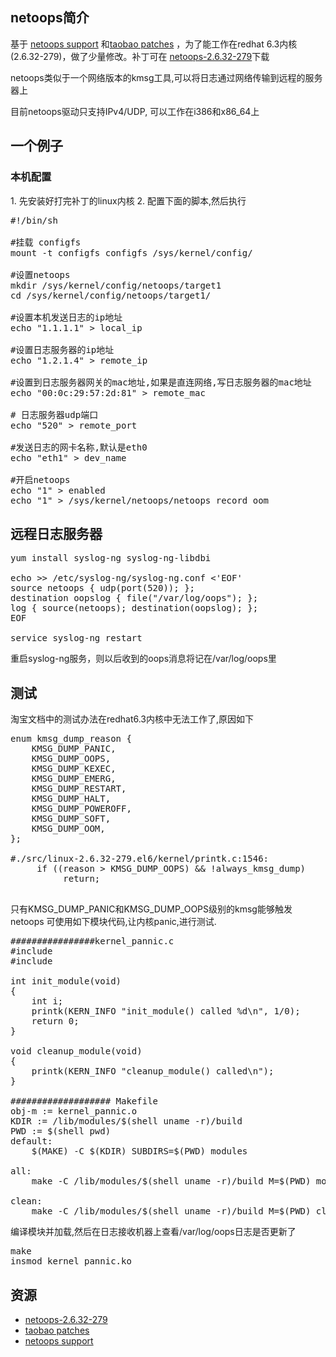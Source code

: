 ## netoops简介
基于 [netoops support][] 和[taobao patches][] ，为了能工作在redhat 6.3内核(2.6.32-279)，做了少量修改。补丁可在 [netoops-2.6.32-279][]下载

netoops类似于一个网络版本的kmsg工具,可以将日志通过网络传输到远程的服务器上

目前netoops驱动只支持IPv4/UDP,  可以工作在i386和x86_64上

<!--more-->
## 一个例子

### 本机配置
1\.  先安装好打完补丁的linux内核
2\. 配置下面的脚本,然后执行

<pre>
#!/bin/sh

#挂载 configfs
mount -t configfs configfs /sys/kernel/config/

#设置netoops
mkdir /sys/kernel/config/netoops/target1
cd /sys/kernel/config/netoops/target1/

#设置本机发送日志的ip地址
echo "1.1.1.1" > local_ip

#设置日志服务器的ip地址
echo "1.2.1.4" > remote_ip

#设置到日志服务器网关的mac地址,如果是直连网络,写日志服务器的mac地址
echo "00:0c:29:57:2d:81" > remote_mac

# 日志服务器udp端口
echo "520" > remote_port

#发送日志的网卡名称,默认是eth0
echo "eth1" > dev_name

#开启netoops
echo "1" > enabled
echo "1" > /sys/kernel/netoops/netoops_record_oom
</pre>

## 远程日志服务器
<pre>
yum install syslog-ng syslog-ng-libdbi

echo >> /etc/syslog-ng/syslog-ng.conf <'EOF'
source netoops { udp(port(520)); };
destination oopslog { file("/var/log/oops"); };
log { source(netoops); destination(oopslog); };
EOF

service syslog-ng restart
</pre>

重启syslog-ng服务，则以后收到的oops消息将记在/var/log/oops里

## 测试
淘宝文档中的测试办法在redhat6.3内核中无法工作了,原因如下
<pre>
enum kmsg_dump_reason {
    KMSG_DUMP_PANIC,
    KMSG_DUMP_OOPS,
    KMSG_DUMP_KEXEC,
    KMSG_DUMP_EMERG,
    KMSG_DUMP_RESTART,
    KMSG_DUMP_HALT,
    KMSG_DUMP_POWEROFF,
    KMSG_DUMP_SOFT,
    KMSG_DUMP_OOM,
};

#./src/linux-2.6.32-279.el6/kernel/printk.c:1546:
     if ((reason > KMSG_DUMP_OOPS) && !always_kmsg_dump)
          return;

</pre>

只有KMSG_DUMP_PANIC和KMSG_DUMP_OOPS级别的kmsg能够触发netoops
可使用如下模块代码,让内核panic,进行测试.

<pre>
################kernel_pannic.c
#include <linux/module.h>  
#include <linux/kernel.h>  

int init_module(void)
{
    int i;
    printk(KERN_INFO "init_module() called %d\n", 1/0);
    return 0;
}

void cleanup_module(void)
{
    printk(KERN_INFO "cleanup_module() called\n");
}

################### Makefile
obj-m := kernel_pannic.o
KDIR := /lib/modules/$(shell uname -r)/build
PWD := $(shell pwd)
default:
    $(MAKE) -C $(KDIR) SUBDIRS=$(PWD) modules

all:
    make -C /lib/modules/$(shell uname -r)/build M=$(PWD) modules
                 
clean:
    make -C /lib/modules/$(shell uname -r)/build M=$(PWD) clean
</pre>

编译模块并加载,然后在日志接收机器上查看/var/log/oops日志是否更新了

<pre>
make
insmod kernel_pannic.ko
</pre>


## 资源
* [netoops-2.6.32-279][]
* [taobao patches][]
* [netoops support][] 

[netoops-2.6.32-279]:https://github.com/xiaomi-sa/netoops/tree/master/netoops-kernel-2.6.32-279.23.1.el6
[taobao patches]:https://github.com/alibaba/taobao-kernel/tree/master/patches.taobao
[netoops support]:https://lwn.net/Articles/414031/
